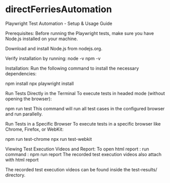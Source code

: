 # directFerriesAutomation

Playwright Test Automation - Setup & Usage Guide

Prerequisites:
Before running the Playwright tests, make sure you have Node.js installed on your machine.

Download and install Node.js from nodejs.org.

Verify installation by running:
node -v
npm -v

Installation:
Run the following command to install the necessary dependencies:

npm install
npx playwright install


Run Tests Directly in the Terminal
To execute tests in headed mode (without opening the browser):

npm run test
This command will run all test cases in the configured browser and run parallelly.

Run Tests in a Specific Browser
To execute tests in a specific browser like Chrome, Firefox, or WebKit:

npm run test-chrome
npx run test-webkit

Viewing Test Execution Videos and Report:
To open html report : 
run command :  npm run report
The recorded test execution videos also attach with html report

The recorded test execution videos can be found inside the test-results/ directory.

